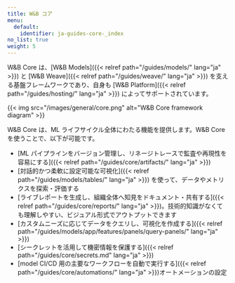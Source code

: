 ```yaml
---
title: W&B コア
menu:
  default:
    identifier: ja-guides-core-_index
no_list: true
weight: 5
---
```


W&B Core は、[W&B Models]({{< relref path="/guides/models/" lang="ja" >}}) と [W&B Weave]({{< relref path="/guides/weave/" lang="ja" >}}) を支える基盤フレームワークであり、自身も [W&B Platform]({{< relref path="/guides/hosting/" lang="ja" >}}) によってサポートされています。

{{< img src="/images/general/core.png" alt="W&B Core framework diagram" >}}

W&B Core は、ML ライフサイクル全体にわたる機能を提供します。W&B Core を使うことで、以下が可能です。

- [ML パイプラインをバージョン管理し、リネージトレースで監査や再現性を容易にする]({{< relref path="/guides/core/artifacts/" lang="ja" >}})
- [対話的かつ柔軟に設定可能な可視化]({{< relref path="/guides/models/tables/" lang="ja" >}}) を使って、データやメトリクスを探索・評価する
- [ライブレポートを生成し、組織全体へ知見をドキュメント・共有する]({{< relref path="/guides/core/reports/" lang="ja" >}})。技術的知識がなくても理解しやすい、ビジュアル形式でアウトプットできます
- [カスタムニーズに応じてデータをクエリし、可視化を作成する]({{< relref path="/guides/models/app/features/panels/query-panels/" lang="ja" >}})
- [シークレットを活用して機密情報を保護する]({{< relref path="/guides/core/secrets.md" lang="ja" >}})
- [model CI/CD 用の主要なワークフローを自動で実行する]({{< relref path="/guides/core/automations/" lang="ja" >}})オートメーションの設定